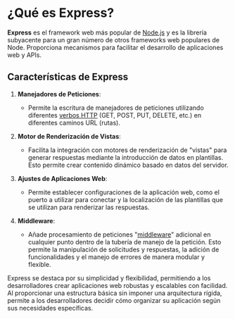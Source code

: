 # ¿Qué es Express?

**Express** es el framework web más popular de [Node.js](../Node%20js.md) y es la librería subyacente para un gran número de otros frameworks web populares de Node. Proporciona mecanismos para facilitar el desarrollo de aplicaciones web y APIs.

## Características de Express

1. **Manejadores de Peticiones**:
   - Permite la escritura de manejadores de peticiones utilizando diferentes [verbos HTTP](../../ConceptosGenerales/Métodos%20HTTP.md) (GET, POST, PUT, DELETE, etc.) en diferentes caminos URL (rutas).

2. **Motor de Renderización de Vistas**:
   - Facilita la integración con motores de renderización de "vistas" para generar respuestas mediante la introducción de datos en plantillas. Esto permite crear contenido dinámico basado en datos del servidor.

3. **Ajustes de Aplicaciones Web**:
   - Permite establecer configuraciones de la aplicación web, como el puerto a utilizar para conectar y la localización de las plantillas que se utilizan para renderizar las respuestas.

4. **Middleware**:
   - Añade procesamiento de peticiones "[middleware](../../ConceptosGenerales/Middleware.md)" adicional en cualquier punto dentro de la tubería de manejo de la petición. Esto permite la manipulación de solicitudes y respuestas, la adición de funcionalidades y el manejo de errores de manera modular y flexible.

Express se destaca por su simplicidad y flexibilidad, permitiendo a los desarrolladores crear aplicaciones web robustas y escalables con facilidad. Al proporcionar una estructura básica sin imponer una arquitectura rígida, permite a los desarrolladores decidir cómo organizar su aplicación según sus necesidades específicas.
